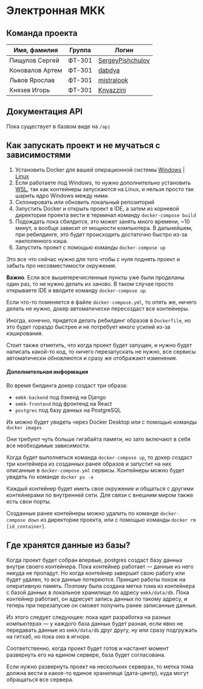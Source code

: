 # Электронная МКК

## Команда проекта

Имя, фамилия  | Группа | Логин
--- | --- | --- |
Пищулов Сергей | ФТ-301 | <a href=https://github.com/SergeyPishchulov>SergeyPishchulov</a>
Коновалов Артем | ФТ-301 | <a href=https://github.com/dabdya>dabdya</a>
Львов Ярослав | ФТ-301 | <a href=https://github.com/mistralook>mistralook</a>
Князев Игорь | ФТ-301 | <a href=https://github.com/Knyazzini>Knyazzini</a>


## Документация API

Пока существует в базвом виде на ```/api```


## Как запускать проект и не мучаться с зависимостями

1. Установить Docker для вашей операционной системы <a href=https://docs.docker.com/desktop/windows/install/>Windows</a> | <a href=https://docs.docker.com/engine/install/>Linux</a>
2. Если работаете под Windows, то нужно дополнительно установить <a href=https://docs.microsoft.com/en-us/windows/wsl/install>WSL</a>, так как контейнеры запускаются на Linux, и нельзя просто так шарить ядро Windows между ними.
3. Склонировать или обновить локальный репозиторий
4. Запустить Docker и открыть проект в IDE, а затем из корневой директории проекта вести в терминал команду ```docker-compose build```
5. Подождать пока сбилдится, это может занять много времени, ~10 минут, а вообще зависит от мощности компьютера. В дальнейшем, при ребилдинге, это будет происходить достаточно быстро из-за накполенного кэша.
6. Запустить проект с помощью команды ```docker-compose up```

Это все что сейчас нужно для того чтобы с нуля поднять проект и забыть про несовместимости окружения.

**Важно**. Если все вышеперечисленные пункты уже были проделаны один раз, то не нужно делать их заново.
В таком случае просто открываете IDE и вводите команду ```docker-compose up```.

Если что-то поменяется в файле ```docker-compose.yml```, то опять же, ничего делать не нужно, докер автоматически пересоздаст
все контейнеры.

Иногда, конечно, придется делать ребилдинг образов в ```Dockerfile```, но это будет гораздо быстрее и не потребует много усилий
из-за кэширования.

Стоит также отметить, что когда проект будет запущен, и нужно будет написать какой-то код,
то ничего перезапускать не нужно, все сервисы автоматически обновляются и сразу же отображают изменения.

#### Дополнительная информация

Во время билдинга докер создаст три образа:
* ```emkk-backend``` под бэкенд на Django
* ```emkk-frontend``` под фронтенд на React
* ```postgres``` под базу данных на PostgreSQL

Их можно будет увидеть через Docker Desktop или с помощью команды ```docker images```

Они требуют чуть больше гигабайта памяти, но зато включают в себя все необходимые зависимости.

Когда будет выполняться команда ```docker-compose up```, то докер создаст три контейнера из созданных ранее образов
и запустит на них описанные в ```docker-compose.yml``` сервисы. Контейнеры можно будет увидеть по команде ```docker ps -a```

Каждый контейнер будет иметь свое окружение и общаться с другими контейнерами по внутренней сети.
Для связи с внешним миром также есть свои порты.

Созданные ранее контейнеры можно удалить по команде ```docker-compose down``` из директории проекта, или
с помощью команды ```docker rm [id_container]```.

## Где хранятся данные из базы?

Когда проект будет собран впервые, postgres создаст базу данных внутри своего контейнера.
Пока контейнер работает — данные из него никуда не пропадут. Но когда контейнер завершит свою
работу или будет удален, то все данные потеряются. Принцип работы похож на оперативную память. 
Поэтому была создана метка тома из контейнера с базой данных 
в локальное хранилище по адресу ```emkk/data/db```. Пока контейнер работает, он адресует запись данных по такому адресу, 
и теперь при перезапуске он сможет получить ранее записанные данные.

Из этого следует следующее: пока идет разработка на разных компьютерах — у каждого база данных будет разная, если
явно не передавать данные из ```emkk/data/db``` друг другу, ну или сразу подгружать на гитхаб, но пока оно в игноре.

Соответственно, когда проект будет готов и настанет момент развернуть его на едином сервере, база будет согласована. 

Если нужно развернуть проект на нескольких серверах, то метка тома должна вести в какое-то единое хранилище (дата-центр), куда
могут обращаться все сервера.